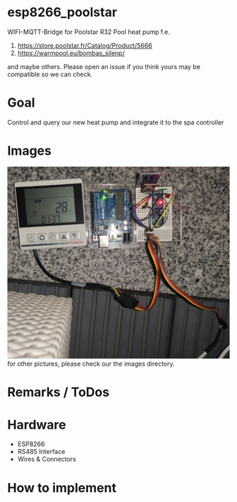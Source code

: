 # esp8266_poolstar
WIFI-MQTT-Bridge for Poolstar R32 Pool heat pump f.e. 
  1. https://store.poolstar.fr/Catalog/Product/5666
  2. https://warmpool.eu/bombas_silenp/  

and maybe others. Please open an issue if you think yours may be compatible so we can check.

# Goal
Control and query our new heat pump and integrate it to the spa controller

# Images
![Prototype](https://github.com/cribskip/esp8266_poolstar/blob/main/images/Prototype.jpg)
for other pictures, please check our the images directory.

# Remarks / ToDos


# Hardware
  * ESP8266
  * RS485 Interface
  * Wires & Connectors

# How to implement
